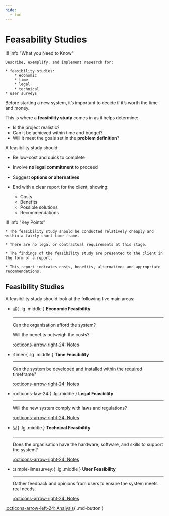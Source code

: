 ```yaml
---
hide:
  - toc
---
```


# Feasability Studies

!!! info "What you Need to Know"

    Describe, exemplify, and implement research for:
 
    * feasibility studies:
        * economic
        * time
        * legal
        * technical
    * user surveys

Before starting a new system, it’s important to decide if it’s worth the time and money. 

This is where a __feasibility study__ comes in as it helps determine:

* Is the project realistic?
* Can it be achieved within time and budget?
* Will it meet the goals set in the __problem definition__?

A feasibility study should:

* Be low-cost and quick to complete

* Involve __no legal commitment__ to proceed

* Suggest __options or alternatives__

* End with a clear report for the client, showing:
    * Costs
    * Benefits
    * Possible solutions
    * Recommendations

!!! info "Key Points"
    
    * The feasibility study should be conducted relatively cheaply and within a fairly short time frame. 
    
    * There are no legal or contractual requirements at this stage.
    
    * The findings of the feasibility study are presented to the client in the form of a report.
    
    * This report indicates costs, benefits, alternatives and appropriate recommendations.

## Feasibility Studies

A feasibility study should look at the following five main areas:

<div class="grid cards" markdown>

-   :moneybag:{ .lg .middle } __Economic Feasibility__

    ---

    Can the organisation afford the system? 
    
    Will the benefits outweigh the costs?

    [:octicons-arrow-right-24: Notes](7.1.1_Economic.md)

-   :timer:{ .lg .middle } __Time Feasibility__

    ---

    Can the system be developed and installed within the required timeframe?

    [:octicons-arrow-right-24: Notes](7.1.2_Time.md)

-   :octicons-law-24:{ .lg .middle } __Legal Feasibility__

    ---

    Will the new system comply with laws and regulations?

    [:octicons-arrow-right-24: Notes](7.1.3_Legal.md)

-   :computer:{ .lg .middle } __Technical Feasibility__

    ---

    Does the organisation have the hardware, software, and skills to support the system?

    [:octicons-arrow-right-24: Notes](7.1.4_Technical.md)

-   :simple-limesurvey:{ .lg .middle } __User Feasibility__

    ---

    Gather feedback and opinions from users to ensure the system meets real needs.

    [:octicons-arrow-right-24: Notes](7.1.5_User_Surveys.md)

</div>

[:octicons-arrow-left-24: Analysis](7.0_index.md){ .md-button }